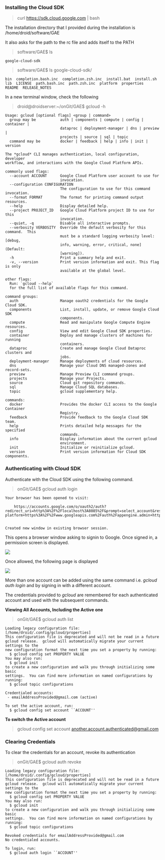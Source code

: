 ### Installing the Cloud SDK

> curl https://sdk.cloud.google.com | bash

The installation directory that I provided during the installation is /home/droid/software/GAE

It also asks for the path to the rc file and adds itself to the PATH

> software/GAE$ ls

    google-cloud-sdk

> software/GAE$ ls google-cloud-sdk/

    bin  completion.bash.inc  completion.zsh.inc  install.bat  install.sh  lib  LICENSE  path.bash.inc  path.zsh.inc  platform  properties  README  RELEASE_NOTES

In a new terminal window, check the following

> droid@droidserver:~/onGit/GAE$ gcloud -h

    Usage: gcloud [optional flags] <group | command>
      group may be           auth | components | compute | config | container |
                             dataproc | deployment-manager | dns | preview |
                             projects | source | sql | topic
      command may be         docker | feedback | help | info | init | version
    
    The *gcloud* CLI manages authentication, local configuration, developer
    workflow, and interactions with the Google Cloud Platform APIs.
    
    commonly used flags:
      --account ACCOUNT      Google Cloud Platform user account to use for
                             invocation.
      --configuration CONFIGURATION
                             The configuration to use for this command invocation.
      --format FORMAT        The format for printing command output resources.
      --help                 Display detailed help.
      --project PROJECT_ID   Google Cloud Platform project ID to use for this
                             invocation.
      --quiet, -q            Disable all interactive prompts.
      --verbosity VERBOSITY  Override the default verbosity for this command.  This
                             must be a standard logging verbosity level: [debug,
                             info, warning, error, critical, none] (Default:
                             [warning]).
      -h                     Print a summary help and exit.
      -v, --version          Print version information and exit. This flag is only
                             available at the global level.
    
    other flags:
      Run: `gcloud --help`
      for the full list of available flags for this command.
    
    command groups:
      auth                   Manage oauth2 credentials for the Google Cloud SDK.
      components             List, install, update, or remove Google Cloud SDK
                             components.
      compute                Read and manipulate Google Compute Engine resources.
      config                 View and edit Google Cloud SDK properties.
      container              Deploy and manage clusters of machines for running
                             containers.
      dataproc               Create and manage Google Cloud Dataproc clusters and
                             jobs.
      deployment-manager     Manage deployments of cloud resources.
      dns                    Manage your Cloud DNS managed-zones and record-sets.
      preview                Manage Preview CLI command groups.
      projects               Manage your Projects.
      source                 Cloud git repository commands.
      sql                    Manage Cloud SQL databases.
      topic                  gcloud supplementary help.
    
    commands:
      docker                 Provides the docker CLI access to the Google Container
                             Registry.
      feedback               Provide feedback to the Google Cloud SDK team.
      help                   Prints detailed help messages for the specified
                             commands.
      info                   Display information about the current gcloud
                             environment.
      init                   Initialize or reinitialize gcloud.
      version                Print version information for Cloud SDK components.
    
### Authenticating with Cloud SDK

Authenticate with the Cloud SDK using the following command.

> onGit/GAE$ gcloud auth login

    Your browser has been opened to visit:
    
        https://accounts.google.com/o/oauth2/auth?redirect_uri=http%3A%2F%2Flocalhost%3A8085%2F&prompt=select_account&response_type=code&client_id=32555940559.apps.googleusercontent.com&scope=https%3A%2F%2Fwww.googleapis.com%2Fauth%2Fuserinfo.email+https%3A%2F%2Fwww.googleapis.com%2Fauth%2Fcloud-platform+https%3A%2F%2Fwww.googleapis.com%2Fauth%2Fappengine.admin+https%3A%2F%2Fwww.googleapis.com%2Fauth%2Fcompute&access_type=offline
    
    
    Created new window in existing browser session.

This opens a browser window asking to signin to Google. Once signed in, a permission screen is displayed.

<img src="_misc/Permissions%20screen.png"/>

Once allowed, the following page is displayed

<img src="_misc/After%20Allowing%20the%20Permission%20to%20the%20Cloud%20SDK.png"/>

More than one account can be added using the same command i.e. <i>gcloud auth login</i> and by signing in with a different account.

The credentials provided to <i>gcloud</i> are remembered for each authenticated account and used with the subsequent commands. 

<b> Viewing All Accounts, Including the Active one </b>

> onGit/GAE$ gcloud auth list

    Loading legacy configuration file: [/home/droid/.config/gcloud/properties]
    This configuration file is deprecated and will not be read in a future
    gcloud release.  gcloud will automatically migrate your current settings to the
    new configuration format the next time you set a property by running:
      $ gcloud config set PROPERTY VALUE
    You may also run:
      $ gcloud init
    to create a new configuration and walk you through initializing some basic
    settings.  You can find more information on named configurations by running:
      $ gcloud topic configurations
    
    Credentialed accounts:
     - emailAddressProvided@gmail.com (active)
    
    To set the active account, run:
      $ gcloud config set account ``ACCOUNT''

<b> To switch the Active account </b>

> gcloud config set account another.account.authenticated@gmail.com


### Clearing Credentials

To clear the credentials for an account, revoke its authentication

> onGit/GAE$ gcloud auth revoke

    Loading legacy configuration file: [/home/droid/.config/gcloud/properties]
    This configuration file is deprecated and will not be read in a future
    gcloud release.  gcloud will automatically migrate your current settings to the
    new configuration format the next time you set a property by running:
      $ gcloud config set PROPERTY VALUE
    You may also run:
      $ gcloud init
    to create a new configuration and walk you through initializing some basic
    settings.  You can find more information on named configurations by running:
      $ gcloud topic configurations
    
    Revoked credentials for emailAddressProvided@gmail.com
    No credentialed accounts.
    
    To login, run:
      $ gcloud auth login ``ACCOUNT''






